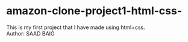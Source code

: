 # amazon-clone-project1-html-css-
This is my first project that I have made using html+css.
<br>
Author: SAAD BAIG
